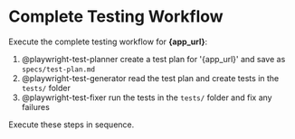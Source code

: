 # Complete Testing Workflow

Execute the complete testing workflow for **{app_url}**:

1. @playwright-test-planner create a test plan for '{app_url}' and save as `specs/test-plan.md`
2. @playwright-test-generator read the test plan and create tests in the `tests/` folder  
3. @playwright-test-fixer run the tests in the `tests/` folder and fix any failures

Execute these steps in sequence.
